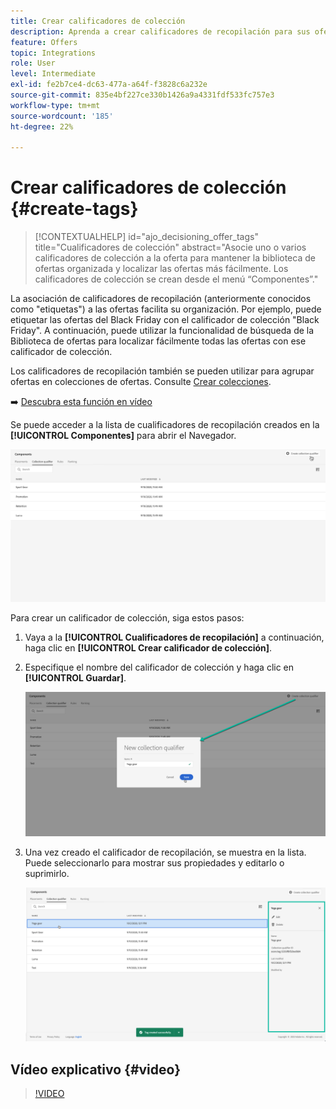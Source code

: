 ```yaml
---
title: Crear calificadores de colección
description: Aprenda a crear calificadores de recopilación para sus ofertas
feature: Offers
topic: Integrations
role: User
level: Intermediate
exl-id: fe2b7ce4-dc63-477a-a64f-f3828c6a232e
source-git-commit: 835e4bf227ce330b1426a9a4331fdf533fc757e3
workflow-type: tm+mt
source-wordcount: '185'
ht-degree: 22%

---
```


# Crear calificadores de colección {#create-tags}

>[!CONTEXTUALHELP]
>id="ajo_decisioning_offer_tags"
>title="Cualificadores de colección"
>abstract="Asocie uno o varios calificadores de colección a la oferta para mantener la biblioteca de ofertas organizada y localizar las ofertas más fácilmente. Los calificadores de colección se crean desde el menú “Componentes”."

La asociación de calificadores de recopilación (anteriormente conocidos como &quot;etiquetas&quot;) a las ofertas facilita su organización. Por ejemplo, puede etiquetar las ofertas del Black Friday con el calificador de colección &quot;Black Friday&quot;. A continuación, puede utilizar la funcionalidad de búsqueda de la Biblioteca de ofertas para localizar fácilmente todas las ofertas con ese calificador de colección.

Los calificadores de recopilación también se pueden utilizar para agrupar ofertas en colecciones de ofertas. Consulte [Crear colecciones](../offer-library/creating-collections.md).

➡️ [Descubra esta función en vídeo](#video)

Se puede acceder a la lista de cualificadores de recopilación creados en la **[!UICONTROL Componentes]** para abrir el Navegador.

![](../assets/tags_list.png)

Para crear un calificador de colección, siga estos pasos:

1. Vaya a la **[!UICONTROL Cualificadores de recopilación]** a continuación, haga clic en **[!UICONTROL Crear calificador de colección]**.

1. Especifique el nombre del calificador de colección y haga clic en **[!UICONTROL Guardar]**.

   ![](../assets/tags_create.png)

1. Una vez creado el calificador de recopilación, se muestra en la lista. Puede seleccionarlo para mostrar sus propiedades y editarlo o suprimirlo.

   ![](../assets/tags_created.png)

## Vídeo explicativo {#video}

>[!VIDEO](https://video.tv.adobe.com/v/329374?quality=12)
